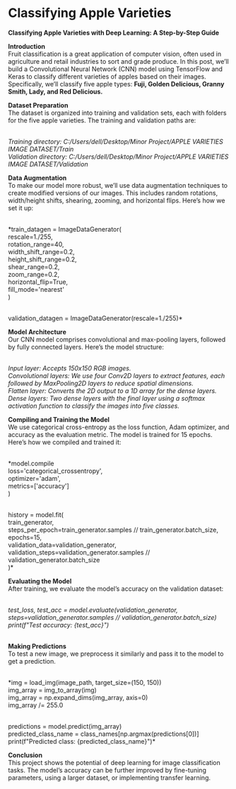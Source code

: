 # Classifying Apple Varieties

**Classifying Apple Varieties with Deep Learning: A Step-by-Step Guide**

**Introduction**<br>
Fruit classification is a great application of computer vision, often used in agriculture and retail industries to sort and grade produce. In this post, we’ll build a Convolutional Neural Network (CNN) model using TensorFlow and Keras to classify different varieties of apples based on their images. Specifically, we’ll classify five apple types: **Fuji, Golden Delicious, Granny Smith, Lady, and Red Delicious.**

**Dataset Preparation**<br>
The dataset is organized into training and validation sets, each with folders for the five apple varieties. The training and validation paths are:<br><br>

*Training directory: C:/Users/dell/Desktop/Minor Project/APPLE VARIETIES IMAGE DATASET/Train<br>
Validation directory: C:/Users/dell/Desktop/Minor Project/APPLE VARIETIES IMAGE DATASET/Validation*<br>

**Data Augmentation**<br>
To make our model more robust, we’ll use data augmentation techniques to create modified versions of our images. This includes random rotations, width/height shifts, shearing, zooming, and horizontal flips. Here’s how we set it up:<br><br>

*train_datagen = ImageDataGenerator(<br>
    rescale=1./255,<br>
    rotation_range=40,<br>
    width_shift_range=0.2,<br>
    height_shift_range=0.2,<br>
    shear_range=0.2,<br>
    zoom_range=0.2,<br>
    horizontal_flip=True,<br>
    fill_mode='nearest'<br>
)<br><br>

validation_datagen = ImageDataGenerator(rescale=1./255)*<br>

**Model Architecture**<br>
Our CNN model comprises convolutional and max-pooling layers, followed by fully connected layers. Here’s the model structure:<br><br>

*Input layer: Accepts 150x150 RGB images.<br>
Convolutional layers: We use four Conv2D layers to extract features, each followed by MaxPooling2D layers to reduce spatial dimensions.<br>
Flatten layer: Converts the 2D output to a 1D array for the dense layers.<br>
Dense layers: Two dense layers with the final layer using a softmax activation function to classify the images into five classes.*<br>

**Compiling and Training the Model**<br>
We use categorical cross-entropy as the loss function, Adam optimizer, and accuracy as the evaluation metric. The model is trained for 15 epochs. Here’s how we compiled and trained it:<br><br>

*model.compile<br>
    loss='categorical_crossentropy',<br>
    optimizer='adam',<br>
    metrics=['accuracy']<br>
)<br><br>

history = model.fit(<br>
    train_generator,<br>
    steps_per_epoch=train_generator.samples // train_generator.batch_size,<br>
    epochs=15,<br>
    validation_data=validation_generator,<br>
    validation_steps=validation_generator.samples // validation_generator.batch_size<br>
)*<br>

**Evaluating the Model**<br>
After training, we evaluate the model’s accuracy on the validation dataset:<br><br>

*test_loss, test_acc = model.evaluate(validation_generator, steps=validation_generator.samples // validation_generator.batch_size)<br>
print(f"Test accuracy: {test_acc}")*<br><br>

**Making Predictions**<br>
To test a new image, we preprocess it similarly and pass it to the model to get a prediction.<br><br>

*img = load_img(image_path, target_size=(150, 150))<br>
img_array = img_to_array(img)<br>
img_array = np.expand_dims(img_array, axis=0)<br>
img_array /= 255.0<br><br>

predictions = model.predict(img_array)<br>
predicted_class_name = class_names[np.argmax(predictions[0])]<br>
print(f"Predicted class: {predicted_class_name}")*<br>

**Conclusion**<br>
This project shows the potential of deep learning for image classification tasks. The model’s accuracy can be further improved by fine-tuning parameters, using a larger dataset, or implementing transfer learning.
